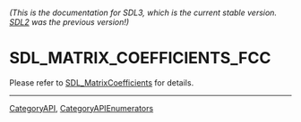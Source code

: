 ###### (This is the documentation for SDL3, which is the current stable version. [SDL2](https://wiki.libsdl.org/SDL2/) was the previous version!)
# SDL_MATRIX_COEFFICIENTS_FCC

Please refer to [SDL_MatrixCoefficients](SDL_MatrixCoefficients) for details.

----
[CategoryAPI](CategoryAPI), [CategoryAPIEnumerators](CategoryAPIEnumerators)

